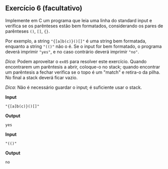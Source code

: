 ## Exercício 6 (facultativo)

Implemente em C um programa que leia uma linha do standard input e verifica se
os parênteses estão bem formatados, considerando os pares de parênteses `()`,
`[]`, `{}`.

Por exemplo, a string `"{[a]b(c)}()[]"` é uma string bem formatada, enquanto a
string `"(()"` não o é.  Se o input for bem formatado, o programa deverá
imprimir `"yes"`, e no caso contrário deverá imprimir `"no"`.

*Dica:* Podem aproveitar o `ex05` para resolver este exercício. Quando
encontrarem um parêntesis a abrir, coloque-o no stack; quando encontrar um
parêntesis a fechar verifica se o topo é um "match" e retira-o da pilha.  No
final a stack deverá ficar vazio.

*Dica:* Não é necessário guardar o input; é suficiente usar o stack.

**Input**
```
"{[a]b(c)}()[]"
```

**Output**
```
yes
```

**Input**
```
"(()"
```

**Output**
```
no
```
